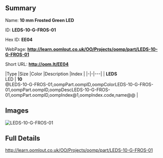 

## Summary
 
Name: __10 mm Frosted Green LED__

ID: __LEDS-10-G-FROS-01__

Hex ID: __EE04__

WebPage: __http://learn.oomlout.co.uk/OO/Projects/oomp/part/LEDS-10-G-FROS-01__

Short URL: __http://oom.lt/EE04__


|Type   |Size   |Color   |Description   |Index   |
|-|-|---|
| __LEDS__ <br>LED  | __10__<br>@LEDS-10-G-FROS-01,oompPart.oompID,oompColorLEDS-10-G-FROS-01,oompPart.oompID,oompDescLEDS-10-G-FROS-01,oompPart.oompID,oompIndex@1,oompIndex.code,name@@ |


## Images
![LEDS-10-G-FROS-01](http://oomlout.com/oomp-gen/parts/LEDS-10-G-FROS-01/LEDS-10-G-FROS-01_420.jpg)

## Full Details

 http://learn.oomlout.co.uk/OO/Projects/oomp/part/LEDS-10-G-FROS-01

